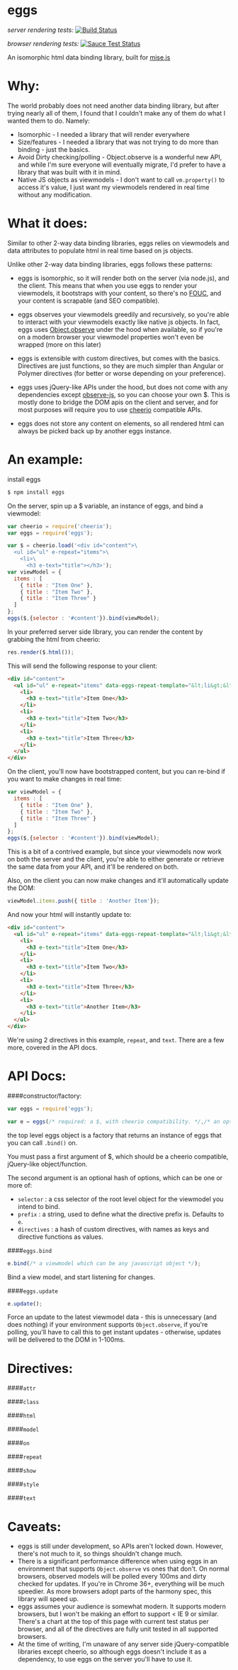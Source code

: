 
eggs
=========

*server rendering tests:*
[![Build Status](https://travis-ci.org/misejs/eggs.svg)](https://travis-ci.org/misejs/eggs)

*browser rendering tests:*
[![Sauce Test Status](https://saucelabs.com/browser-matrix/eggs.svg)](https://saucelabs.com/u/eggs)


An isomorphic html data binding library, built for [mise.js](https://github.com/misejs/mise)

Why:
====

The world probably does not need another data binding library, but after trying nearly all of them, I found that I couldn't make any of them do what I wanted them to do. Namely:

- Isomorphic - I needed a library that will render everywhere
- Size/features - I needed a library that was not trying to do more than binding - just the basics.
- Avoid Dirty checking/polling - Object.observe is a wonderful new API, and while I'm sure everyone will eventually migrate, I'd prefer to have a library that was built with it in mind.
- Native JS objects as viewmodels - I don't want to call `vm.property()` to access it's value, I just want my viewmodels rendered in real time without any modification.

What it does:
============

Similar to other 2-way data binding libraries, eggs relies on viewmodels and data attributes to populate html in real time based on js objects.

Unlike other 2-way data binding libraries, eggs follows these patterns:

- eggs is isomorphic, so it will render both on the server (via node.js), and the client. This means that when you use eggs to render your viewmodels, it bootstraps with your content, so there's no [FOUC](http://en.wikipedia.org/wiki/Flash_of_unstyled_content), and your content is scrapable (and SEO compatible).

- eggs observes your viewmodels greedily and recursively, so you're able to interact with your viewmodels exactly like native js objects. In fact, eggs uses [Object.observe](http://wiki.ecmascript.org/doku.php?id=harmony:observe) under the hood when available, so if you're on a modern browser your viewmodel properties won't even be wrapped (more on this later)

- eggs is extensible with custom directives, but comes with the basics. Directives are just functions, so they are much simpler than Angular or Polymer directives (for better or worse depending on your preference).

- eggs uses jQuery-like APIs under the hood, but does not come with any dependencies except [observe-js](https://github.com/polymer/observe-js), so you can choose your own $. This is mostly done to bridge the DOM apis on the client and server, and for most purposes will require you to use [cheerio](https://github.com/cheeriojs/cheerio) compatible APIs.

- eggs does not store any content on elements, so all rendered html can always be picked back up by another eggs instance.

An example:
==========

install eggs

```sh
$ npm install eggs
```

On the server, spin up a $ variable, an instance of eggs, and bind a viewmodel:

```javascript
var cheerio = require('cheerio');
var eggs = require('eggs');

var $ = cheerio.load('<div id="content">\
  <ul id="ul" e-repeat="items">\
    <li>\
      <h3 e-text="title"></h3>');
var viewModel = {
  items : [
    { title : "Item One" },
    { title : "Item Two" },
    { title : "Item Three" }
  ]
};
eggs($,{selector : '#content'}).bind(viewModel);
```

In your preferred server side library, you can render the content by grabbing the html from cheerio:

```javascript
res.render($.html());
```

This will send the following response to your client:

```html
<div id="content">
  <ul id="ul" e-repeat="items" data-eggs-repeat-template="&lt;li&gt;&lt;h3 e-text=&quot;key&quot;&gt;&lt;/h3&gt;&lt;/li&gt;">
    <li>
      <h3 e-text="title">Item One</h3>
    </li>
    <li>
      <h3 e-text="title">Item Two</h3>
    </li>
    <li>
      <h3 e-text="title">Item Three</h3>
    </li>
  </ul>
</div>
```

On the client, you'll now have bootstrapped content, but you can re-bind if you want to make changes in real time:

```javascript
var viewModel = {
  items : [
    { title : "Item One" },
    { title : "Item Two" },
    { title : "Item Three" }
  ]
};
eggs($,{selector : '#content'}).bind(viewModel);
```

This is a bit of a contrived example, but since your viewmodels now work on both the server and the client, you're able to either generate or retrieve the same data from your API, and it'll be rendered on both.

Also, on the client you can now make changes and it'll automatically update the DOM:

```javascript
viewModel.items.push({ title : 'Another Item'});
```

And now your html will instantly update to:

```html
<div id="content">
  <ul id="ul" e-repeat="items" data-eggs-repeat-template="&lt;li&gt;&lt;h3 e-text=&quot;key&quot;&gt;&lt;/h3&gt;&lt;/li&gt;">
    <li>
      <h3 e-text="title">Item One</h3>
    </li>
    <li>
      <h3 e-text="title">Item Two</h3>
    </li>
    <li>
      <h3 e-text="title">Item Three</h3>
    </li>
    <li>
      <h3 e-text="title">Another Item</h3>
    </li>
  </ul>
</div>
```

We're using 2 directives in this example, `repeat`, and `text`. There are a few more, covered in the API docs.

API Docs:
======

####constructor/factory:

```javascript
var eggs = require('eggs');

var e = eggs(/* required: a $, with cheerio compatibility. */,/* an optional options object */);
```

the top level eggs object is a factory that returns an instance of eggs that you can call `.bind()` on.

You must pass a first argument of $, which should be a cheerio compatible, jQuery-like object/function.

The second argument is an optional hash of options, which can be one or more of:

- `selector`   : a css selector of the root level object for the viewmodel you intend to bind.
- `prefix`     : a string, used to define what the directive prefix is. Defaults to `e`.
- `directives` : a hash of custom directives, with names as keys and directive functions as values.

####`eggs.bind`

```javascript
e.bind(/* a viewmodel which can be any javascript object */);
```

Bind a view model, and start listening for changes.

####`eggs.update`

```javascript
e.update();
```

Force an update to the latest viewmodel data - this is unnecessary (and does nothing) if your environment supports `Object.observe`, if you're polling, you'll have to call this to get instant updates - otherwise, updates will be delivered to the DOM in 1-100ms.

Directives:
======

####`attr`

####`class`

####`html`

####`model`

####`on`

####`repeat`

####`show`

####`style`

####`text`

Caveats:
======

- eggs is still under development, so APIs aren't locked down. However, there's not much to it, so things shouldn't change much.
- There is a significant performance difference when using eggs in an environment that supports `Object.observe` vs ones that don't. On normal browsers, observed models will be polled every 100ms and dirty checked for updates. If you're in Chrome 36+, everything will be much speedier. As more browsers adopt parts of the harmony spec, this library will speed up.
- eggs assumes your audience is somewhat modern. It supports modern browsers, but I won't be making an effort to support < IE 9 or similar. There's a chart at the top of this page with current test status per browser, and all of the directives are fully unit tested in all supported browsers.
- At the time of writing, I'm unaware of any server side jQuery-compatible libraries except cheerio, so although eggs doesn't include it as a dependency, to use eggs on the server you'll have to use it.

